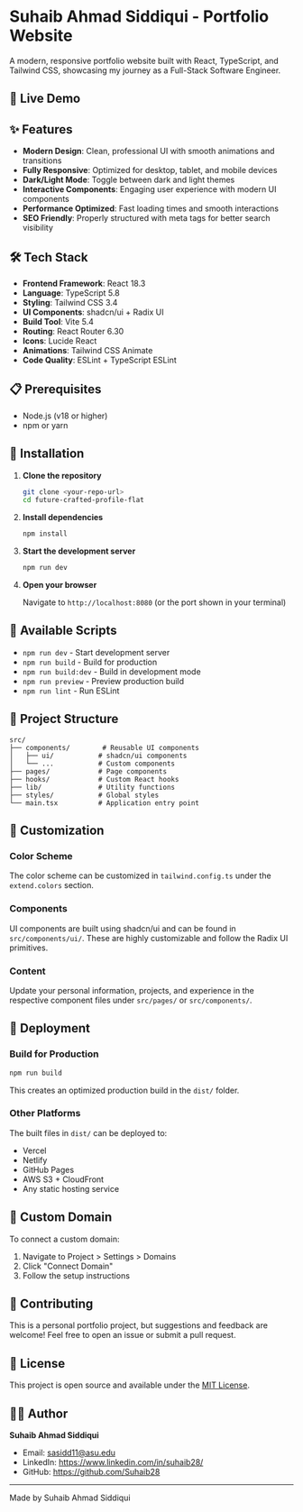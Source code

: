 # Suhaib Ahmad Siddiqui - Portfolio Website

A modern, responsive portfolio website built with React, TypeScript, and Tailwind CSS, showcasing my journey as a Full-Stack Software Engineer.

## 🚀 Live Demo


## ✨ Features

- **Modern Design**: Clean, professional UI with smooth animations and transitions
- **Fully Responsive**: Optimized for desktop, tablet, and mobile devices
- **Dark/Light Mode**: Toggle between dark and light themes
- **Interactive Components**: Engaging user experience with modern UI components
- **Performance Optimized**: Fast loading times and smooth interactions
- **SEO Friendly**: Properly structured with meta tags for better search visibility

## 🛠️ Tech Stack

- **Frontend Framework**: React 18.3
- **Language**: TypeScript 5.8
- **Styling**: Tailwind CSS 3.4
- **UI Components**: shadcn/ui + Radix UI
- **Build Tool**: Vite 5.4
- **Routing**: React Router 6.30
- **Icons**: Lucide React
- **Animations**: Tailwind CSS Animate
- **Code Quality**: ESLint + TypeScript ESLint

## 📋 Prerequisites

- Node.js (v18 or higher)
- npm or yarn

## 🔧 Installation

1. **Clone the repository**
   ```bash
   git clone <your-repo-url>
   cd future-crafted-profile-flat
   ```

2. **Install dependencies**
   ```bash
   npm install
   ```

3. **Start the development server**
   ```bash
   npm run dev
   ```

4. **Open your browser**
   
   Navigate to `http://localhost:8080` (or the port shown in your terminal)

## 📜 Available Scripts

- `npm run dev` - Start development server
- `npm run build` - Build for production
- `npm run build:dev` - Build in development mode
- `npm run preview` - Preview production build
- `npm run lint` - Run ESLint

## 📁 Project Structure

```
src/
├── components/        # Reusable UI components
│   ├── ui/           # shadcn/ui components
│   └── ...           # Custom components
├── pages/            # Page components
├── hooks/            # Custom React hooks
├── lib/              # Utility functions
├── styles/           # Global styles
└── main.tsx          # Application entry point
```

## 🎨 Customization

### Color Scheme

The color scheme can be customized in `tailwind.config.ts` under the `extend.colors` section.

### Components

UI components are built using shadcn/ui and can be found in `src/components/ui/`. These are highly customizable and follow the Radix UI primitives.

### Content

Update your personal information, projects, and experience in the respective component files under `src/pages/` or `src/components/`.

## 🚢 Deployment

### Build for Production

```bash
npm run build
```

This creates an optimized production build in the `dist/` folder.

### Other Platforms

The built files in `dist/` can be deployed to:
- Vercel
- Netlify
- GitHub Pages
- AWS S3 + CloudFront
- Any static hosting service

## 🔗 Custom Domain

To connect a custom domain:
1. Navigate to Project > Settings > Domains
2. Click "Connect Domain"
3. Follow the setup instructions

## 🤝 Contributing

This is a personal portfolio project, but suggestions and feedback are welcome! Feel free to open an issue or submit a pull request.

## 📄 License

This project is open source and available under the [MIT License](LICENSE).

## 👨‍💻 Author

**Suhaib Ahmad Siddiqui**
- Email: sasidd11@asu.edu
- LinkedIn: https://www.linkedin.com/in/suhaib28/
- GitHub: https://github.com/Suhaib28

---

Made by Suhaib Ahmad Siddiqui
```
